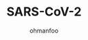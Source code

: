 ---
Aliases:
- '#SARS-CoV-2'
author: ohmanfoo
created: '2022-08-07'
source: '#todo'
tags: ' #;'
title: SARS-CoV-2
---